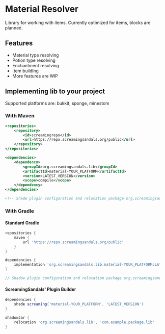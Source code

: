 # Material Resolver
Library for working with items. Currently optimized for items, blocks are planned.

## Features
* Material type resolving
* Potion type resolving
* Enchantment resolving
* Item building  
* More features are WIP

## Implementing lib to your project

Supported platforms are: bukkit, sponge, minestom

### With Maven
```xml
<repositories>
    <repository>
        <id>screamingrepo</id>
        <url>https://repo.screamingsandals.org/public</url>
    </repository>
</repositories>

<dependencies>
    <dependency>
        <groupId>org.screamingsandals.lib</groupId>
        <artifactId>material-YOUR_PLATFORM</artifactId>
        <version>LATEST_VERSION</version>
        <scope>compile</scope>
    </dependency>
</dependencies>

<!-- Shade plugin configuration and relocation package org.screamingsandals.lib to your own package -->
```

### With Gradle

#### Standard Gradle
```groovy
repositories {
    maven { 
        url 'https://repo.screamingsandals.org/public' 
    }
}

dependencies {
    implementation 'org.screamingsandals.lib:material-YOUR_PLATFORM:LATEST_VERSION_HERE'
}

// Shadow plugin configuration and relocation package org.screamingsandals.lib to your own package
```

#### ScreamingSandals' Plugin Builder
```groovy
dependencies {
    shade screaming('material-YOUR_PLATFORM', 'LATEST_VERSION')
}

shadowJar {
    relocation 'org.screamingsandals.lib', 'com.example.package.lib'
}
```




